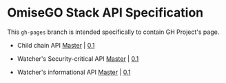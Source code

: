 # OmiseGO Stack API Specification

This `gh-pages` branch is intended specifically to contain GH Project's page.


* Child chain API
[Master](https://omisego.github.io/elixir-omg/docs-ui/?url=master/operator_api_swagger.json) | [0.1](https://omisego.github.io/elixir-omg/docs-ui/?url=0.1/operator_api_specs.yaml)

* Watcher's Security-critical API
[Master](https://omisego.github.io/elixir-omg/docs-ui/?url=master/watcher_api_swagger.json) | [0.1](https://omisego.github.io/elixir-omg/docs-ui/?url=0.1/security_critical_api_specs.yaml)

* Watcher's informational API
[Master](https://omisego.github.io/elixir-omg/docs-ui/?url=master/informational_api_swagger.json) | [0.1](https://omisego.github.io/elixir-omg/docs-ui/?url=0.1/informational_api_specs.yaml)
